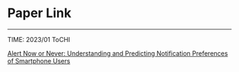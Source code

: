 # Paper Link

---

TIME: 2023/01 ToCHI

[Alert Now or Never: Understanding and Predicting Notification Preferences of Smartphone Users](https://doi.org/10.1145/3478868)

## 